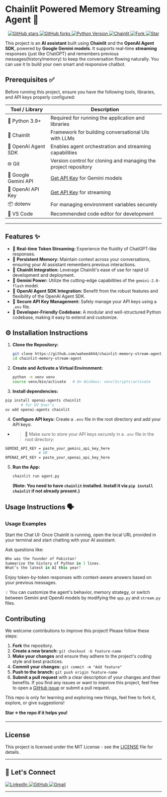 # Chainlit Powered Memory Streaming Agent 🤖

<p align="center">
  <a href="https://github.com/waheed444/chainlit-memory-stream-agent">
    <img src="https://img.shields.io/github/stars/waheed444/chainlit-memory-stream-agent?style=social" alt="GitHub stars">
  </a>
  <a href="https://github.com/waheed444/chainlit-memory-stream-agent">
    <img src="https://img.shields.io/github/forks/waheed444/chainlit-memory-stream-agent?style=social" alt="GitHub forks">
  <a href="https://www.python.org/">
    <img src="https://img.shields.io/badge/python-3.9%2B-blue.svg" alt="Python Version">
  </a>
  <a href="https://docs.chainlit.io">
    <img src="https://img.shields.io/badge/Built%20with-Chainlit-764abc.svg" alt="Chainlit">
  </a>
  <a href="https://github.com/waheed444/chainlit-memory-stream-agent/fork">
    <img src="https://img.shields.io/badge/Contribute-Fork%20repo-blue.svg" alt="Fork">
  </a>
  <a href="https://github.com/waheed444/chainlit-memory-stream-agent/stargazers">
    <img src="https://img.shields.io/badge/Support-Give%20a%20Star-yellow.svg" alt="Star">
  </a>
</p>



This project is an **AI assistant** built using **Chainlit** and the **OpenAI Agent SDK**, powered by **Google Gemini models**. It supports real-time **streaming** responses (just like ChatGPT) and remembers previous messages(history/memory) to keep the conversation flowing naturally. You can use it to build your own smart and responsive chatbot.

##  Prerequisites ✅

Before running this project, ensure you have the following tools, libraries, and API keys properly configured:

| Tool / Library        | Description                                                                 |
|-----------------------|-----------------------------------------------------------------------------|
| 🐍 Python 3.9+         | Required for running the application and libraries                         |
| 🧬 Chainlit            | Framework for building conversational UIs with LLMs                         |
| 🧠 OpenAI Agent SDK    | Enables agent orchestration and streaming capabilities                     |
| 🌐 Git                 | Version control for cloning and managing the project repository            |
| 🔑 Google Gemini API   | [Get API Key](https://makersuite.google.com/app/apikey) for Gemini models  |
| 🔑 OpenAI API Key      | [Get API Key](https://platform.openai.com/account/api-keys) for streaming  |
| 📦 dotenv              | For managing environment variables securely                                |
| 🧪  VS Code   | Recommended code editor for development                                    |

---


## Features ✨

* 🔄 **Real-time Token Streaming:** Experience the fluidity of ChatGPT-like responses.
* 🧠 **Persistent Memory:**  Maintain context across your conversations, ensuring your AI assistant remembers previous interactions.
* 🔗 **Chainlit Integration:**  Leverage Chainlit's ease of use for rapid UI development and deployment.
* 🤖 **Gemini Power:**  Utilize the cutting-edge capabilities of the `gemini-2.0-flash` model.
* 🧰 **OpenAI Agent SDK Integration:**  Benefit from the robust features and flexibility of the OpenAI Agent SDK.
* 🔐 **Secure API Key Management:**  Safely manage your API keys using a `.env` file.
* 🚀 **Developer-Friendly Codebase:**  A modular and well-structured Python codebase, making it easy to extend and customize.


## ⚙️ Installation Instructions

1. **Clone the Repository:**

   ```bash
   git clone https://github.com/waheed444/chainlit-memory-stream-agent.git
   cd chainlit-memory-stream-agent
   ```

2. **Create and Activate a Virtual Environment:**

   ```bash
   python -m venv venv
   source venv/bin/activate   # On Windows: venv\Scripts\activate
   ```

3. **Install dependencies:**

```bash
pip install openai-agents chainlit
       # for UV User's
uv add openai-agents chainlit
```

4. **Configure API keys:** Create a `.env` file in the root directory and add your API keys:

 - > 📌 Make sure to store your API keys securely in a `.env` file in the root directory:


```bash
GEMINI_API_KEY = paste_your_gemini_api_key_here
               # OR
OPENAI_API_KEY = paste_your_openai_api_key_here
```

5. **Run the App:**

   ```bash
   chainlit run agent.py
   ```

   **(Note: You need to have `chainlit` installed.  Install it via `pip install chainlit` if not already present.)**


## Usage Instructions 🗣️

### Usage Examples

Start the Chat UI: Once Chainlit is running, open the local URL provided in your terminal and start chatting with your AI assistant.


Ask questions like:

```kotlin
Who was the founder of Pakistan?
Summarize the history of Python in 3 lines.
What’s the latest in AI this year?
```

Enjoy token-by-token responses with context-aware answers based on your previous messages.


💡 You can customize the agent's behavior, memory strategy, or switch between Gemini and OpenAI models by modifying the `app.py` and `stream.py` files.

## Contributing


We welcome contributions to improve this project! Please follow these steps:

1. **Fork** the repository.
2. **Create a new branch:** `git checkout -b feature-name`
3. **Make your changes** and ensure they adhere to the project's coding style and best practices.
4. **Commit your changes:** `git commit -m "Add feature"`
5. **Push to the branch:** `git push origin feature-name`
6. **Submit a pull request** with a clear description of your changes and their benefits.
If you find any issues or want to improve this project, feel free to open a [GitHub issue]([![License](https://img.shields.io/badge/License-MIT-blue.svg)https://github.com/waheed444/Chainlit-AiAgent/issues) or submit a pull request.

This repo is only for learning and exploring new things, feel free to fork it, explore, or give suggestions!

**Star ⭐ the repo if it helps you!**

---


## License

This project is licensed under the MIT License - see the [LICENSE](LICENSE) file for details.

---

## 🙌 Let's Connect

<p align="left">
  <a href="https://www.linkedin.com/in/waheed444/?originalSubdomain=pk)" target="_blank">
    <img src="https://img.shields.io/badge/LinkedIn-blue?style=flat-square&logo=linkedin" alt="LinkedIn">
  </a>
  <a href="https://github.com/waheed444" target="_blank">
    <img src="https://img.shields.io/badge/GitHub-181717?style=flat-square&logo=github&logoColor=white" alt="GitHub">
  </a>
  <a href="waheedahmad5519@gmail.com" target="_blank">
    <img src="https://img.shields.io/badge/Gmail-D14836?style=flat-square&logo=gmail&logoColor=white" alt="Gmail">
  </a>
</p>

---
